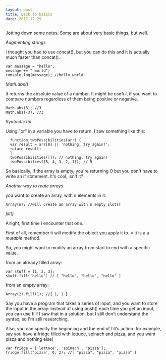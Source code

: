 ```yaml
---
layout: post
title: Back to basics
date: 2017-12-29
---
```


Jotting down some notes. Some are about very basic things, but well. 

*Augmenting strings*

I thought you had to use concat(), but you can do this and it is actually much faster than concat().

    var message = "hello";
    message += " world";
    console.log(message); //hello world
    
*Math.abs()*

It returns the absolute value of a number. It might be useful, if you want to compare numbers regardless of them being positive or negative.

    Math.abs(3); //3
    Math.abs(-3); //3
      
*Syntactic tip*

Using "or" in a variable you have to return. I saw something like this:

      function twoPossibilities(arr) {
      var result = arr[0] || 'nothing, try again!';
      return result;
      }
      twoPossibilities([]); // nothing, try again!
      twoPossibilies([5, 4, 3, 2, 1]); // 5


So basically, if the array is empty, you're returning O but you don't have to write an if statement.
It's cool, isn't it?
  
*Another way to reate arrays*

you want to create an array, with n elements in it:
  
    Array(n); //will create an array with n empty slots!
  
*fill()*

Alright, first time I encounter that one.

First of all, remember it will modify the object you apply it to. = it is a a *mutable* method.

So, you might want to modify an array from start to end with a specific value.

from an already filled array:

    var stuff = [1, 2, 3];
    stuff.fill('hello') // [ "hello", "hello", "hello" ]

from an empty array:

    Array(2).fill(1); //[ 1, 1 ]

Say you have a program that takes a series of input, and you want to store the input in the array: instead of using push() each time you get an input, you can use fill! I saw that in a solution, but I still don't understand the syntax, so I'm still researching.

Also, you can specify the beginning and the end of fill's action.
for example, say you have a fridge filled with lettuce, spinach and pizza, and you want pizza and nothing else!
    
    var fridge = ['lettuce', 'spinach', 'pizza'];
    fridge.fill('pizza', 0, 2); //[ "pizza", "pizza", "pizza" ]

